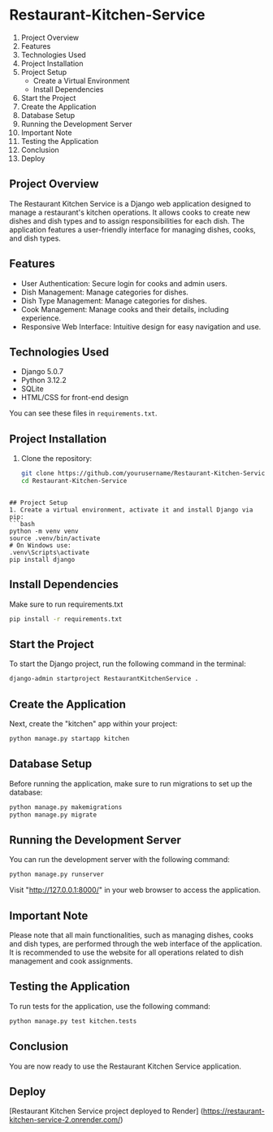 # Restaurant-Kitchen-Service


1. Project Overview
2. Features
3. Technologies Used
4. Project Installation
5. Project Setup
   - Create a Virtual Environment
   - Install Dependencies
6. Start the Project
7. Create the Application
8. Database Setup
9. Running the Development Server
10. Important Note
11. Testing the Application
12. Conclusion
13. Deploy

## Project Overview
The Restaurant Kitchen Service is a Django web application designed to manage a restaurant's kitchen operations. It allows cooks to create new dishes and dish types and to assign responsibilities for each dish. The application features a user-friendly interface for managing dishes, cooks, and dish types.

## Features
- User Authentication: Secure login for cooks and admin users.
- Dish Management: Manage categories for dishes.
- Dish Type Management: Manage categories for dishes.
- Cook Management: Manage cooks and their details, including experience.
- Responsive Web Interface: Intuitive design for easy navigation and use.

## Technologies Used
- Django 5.0.7
- Python 3.12.2
- SQLite
- HTML/CSS for front-end design 

You can see these files in `requirements.txt`.

## Project Installation
1. Clone the repository:
   ```bash
   git clone https://github.com/yourusername/Restaurant-Kitchen-Service.git
   cd Restaurant-Kitchen-Service
```
   
## Project Setup 
1. Create a virtual environment, activate it and install Django via pip:
```bash
python -m venv venv
source .venv/bin/activate
# On Windows use:
.venv\Scripts\activate
pip install django
```
## Install Dependencies
Make sure to run requirements.txt
```bash 
pip install -r requirements.txt 
```

## Start the Project
To start the Django project, run the following command in the terminal:
```bash 
django-admin startproject RestaurantKitchenService .
```

## Create the Application
Next, create the "kitchen" app within your project:
```bash 
python manage.py startapp kitchen
```

## Database Setup
Before running the application, make sure to run migrations to set up the database:
```bash 
python manage.py makemigrations
python manage.py migrate
```

## Running the Development Server
You can run the development server with the following command:
```bash 
python manage.py runserver
```

Visit "http://127.0.0.1:8000/" in your web browser to access the application.

## Important Note
Please note that all main functionalities, such as managing dishes, cooks and dish types, are performed through the web interface of the application. It is recommended to use the website for all operations related to dish management and cook assignments.


## Testing the Application
To run tests for the application, use the following command:
```bash 
python manage.py test kitchen.tests
```

## Conclusion
You are now ready to use the Restaurant Kitchen Service application.

## Deploy
[Restaurant Kitchen Service project deployed to Render] (https://restaurant-kitchen-service-2.onrender.com/)